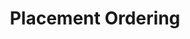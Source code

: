 ---
title: Placement Ordering
layout: DemoLayout
sidebar: false
navbar: false
pageClass: customDemoPage
pie: "@pie-element/placement-ordering@3.4.3"
modelSchemaJSONURI: "https://raw.githubusercontent.com/pie-framework/pie-elements/develop/packages/placement-ordering/docs/pie-schema.json"
configureSchemaJSONURI: "https://raw.githubusercontent.com/pie-framework/pie-elements/develop/packages/placement-ordering/docs/config-schema.json"
model:
    id: '1'
    element: 'placement-ordering'
    correctResponse:
    - id: c1
      weight: 0.2
    - id: c4
      weight: 0.2
    - id: c3
      weight: 0.3
    - id: c2
      weight: 0.3
    prompt: Arrange the fruits alphabetically
    choices:
    - id: c2
      label: Lemon
      shuffle: false
      moveOnDrag: true
    - id: c3
      label: Melon
      moveOnDrag: true
    - id: c1
      label: Blueberry
      moveOnDrag: false
    - id: c4
      label: Pear
      moveOnDrag: false
    shuffle: false
    placementType: none
    choiceAreaLayout: vertical
    choiceAreaLabel: 'choices: '
    answerAreaLabel: Answer Area Label
    showOrdering: true
    feedback:
      correct:
        type: custom
        custom: foo
      incorrect:
        type: custom
        custom: 'no'
      partial:
        type: custom
        custom: nearly
    configure: {}
---